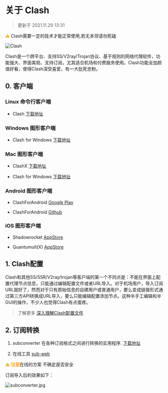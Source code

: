 # 关于 Clash

>更新于 2021.11.29 13:31

<font color=orange>**⚠️**</font> Clash需要一定的技术才能正常使用,若无本领请勿死磕

![Clash](https://i.loli.net/2021/11/29/1dY3rTKAXcijy9L.png)

Clash是一个跨平台、支持SS/V2ray/Trojan协议、基于规则的网络代理软件，功能强大、界面美观、支持订阅，尤其适合机场和付费服务使用。Clash功能全加颜值好看，使得Clash深受喜爱，有一大批死忠粉。

## 0. 客户端

### Linux 命令行客户端

* Clash [下载地址](https://github.com/Dreamacro/clash)

### Windows 图形客户端

* Clash for Windows [下载地址](https://github.com/Fndroid/clash_for_windows_pkg)

### Mac 图形客户端

* ClashX [下载地址](https://github.com/yichengchen/clashX)

* Clash for Windows [下载地址](https://github.com/Fndroid/clash_for_windows_pkg)

### Android 图形客户端

* ClashForAndroid [Google Play](https://play.google.com/store/apps/details?id=com.github.kr328.clash) 

* ClashForAndroid [Github](https://github.com/Kr328/ClashForAndroid)

### iOS 图形客户端

* Shadowrocket [AppStore](https://apps.apple.com/us/app/shadowrocket/id932747118)

* Quantumult(X) [AppStore](https://apps.apple.com/us/app/quantumult-x/id1443988620?ls=1)


## 1. Clash配置

Clash和其他SS/SSR/V2ray/trojan等客户端的第一个不同点是：不能在界面上配置代理节点信息，只能通过编辑配置文件或者URL导入。对于机场用户，导入订阅URL就好了，然而对于只有原始信息的自建用户或普通用户，要么变成链接形式通过第三方API转换成URL导入，要么只能编辑配置添加节点。这种半手工编辑和半GUI的操作，不少人也觉得Clash有点蛋疼。

>了解更多 [深入理解Clash配置文件](https://v2xtls.org/%E6%B7%B1%E5%85%A5%E7%90%86%E8%A7%A3clash%E9%85%8D%E7%BD%AE%E6%96%87%E4%BB%B6/
) 

## 2. 订阅转换

1. subconverter 在各种订阅格式之间进行转换的实用程序.  [下载地址](https://github.com/CareyWang/sub-web)

2. 在线工具 [sub-web](https://sub-web.netlify.app/)

<font color=orange>**⚠️ 注意**</font>在线的方案 不确定是否安全 

订阅导入后的效果如下：

![subconverter.jpg](https://i.loli.net/2021/11/29/mYgsiMQZ8NrTok5.jpg)


